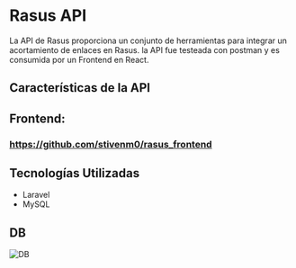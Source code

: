 # Rasus API

La API de Rasus proporciona un conjunto de herramientas para integrar un acortamiento de enlaces en Rasus. la API fue testeada con postman y es consumida por un Frontend en React.

## Características de la API

## Frontend:
### https://github.com/stivenm0/rasus_frontend 


## Tecnologías Utilizadas
- Laravel
- MySQL

## DB 
![DB](./d0cs/repositiDB.jpg)